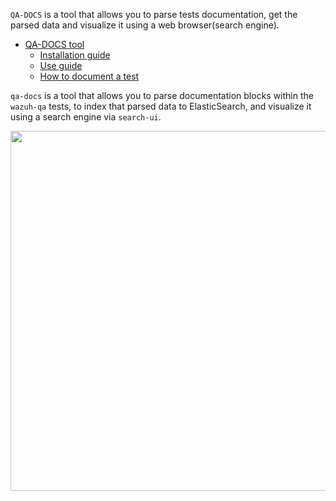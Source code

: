 `QA-DOCS` is a tool that allows you to parse tests documentation, get the parsed data and visualize it using a web browser(search engine).

  * [QA-DOCS tool](https://github.com/wazuh/wazuh-qa/wiki/QADOCS-tool)
    * [Installation guide](https://github.com/wazuh/wazuh-qa/wiki/QADOCS-tool-installation-guide)
    * [Use guide](https://github.com/wazuh/wazuh-qa/wiki/QADOCS-tool-use-guide)
    * [How to document a test](https://github.com/wazuh/wazuh-qa/wiki/QADOCS-tool-How-to-document-a-test)

`qa-docs` is a tool that allows you to parse documentation blocks within the `wazuh-qa` tests, to index that parsed data to ElasticSearch, and visualize it using a search engine via `search-ui`.


<p align="center">
    <img width="576px" "height="538px" src="https://github.com/wazuh/wazuh-qa/wiki/images/qadocs_tool_imgs/qa_docs_diagram.png">
</p>
